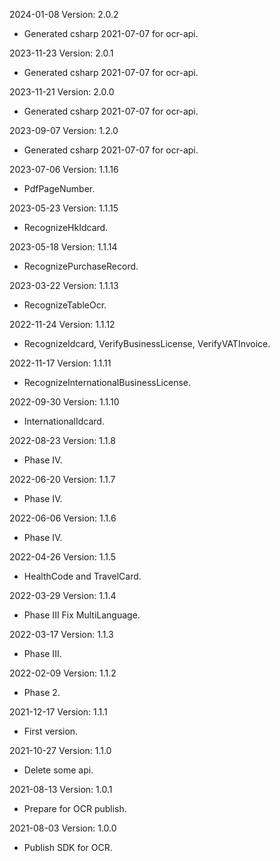 2024-01-08 Version: 2.0.2
- Generated csharp 2021-07-07 for ocr-api.

2023-11-23 Version: 2.0.1
- Generated csharp 2021-07-07 for ocr-api.

2023-11-21 Version: 2.0.0
- Generated csharp 2021-07-07 for ocr-api.

2023-09-07 Version: 1.2.0
- Generated csharp 2021-07-07 for ocr-api.

2023-07-06 Version: 1.1.16
- PdfPageNumber.

2023-05-23 Version: 1.1.15
- RecognizeHkIdcard.

2023-05-18 Version: 1.1.14
- RecognizePurchaseRecord.

2023-03-22 Version: 1.1.13
- RecognizeTableOcr.

2022-11-24 Version: 1.1.12
- RecognizeIdcard, VerifyBusinessLicense, VerifyVATInvoice.

2022-11-17 Version: 1.1.11
- RecognizeInternationalBusinessLicense.

2022-09-30 Version: 1.1.10
- InternationalIdcard.

2022-08-23 Version: 1.1.8
- Phase IV.

2022-06-20 Version: 1.1.7
- Phase IV.

2022-06-06 Version: 1.1.6
- Phase IV.

2022-04-26 Version: 1.1.5
- HealthCode and TravelCard.

2022-03-29 Version: 1.1.4
- Phase III Fix MultiLanguage.

2022-03-17 Version: 1.1.3
- Phase III.

2022-02-09 Version: 1.1.2
- Phase 2.

2021-12-17 Version: 1.1.1
- First version.

2021-10-27 Version: 1.1.0
- Delete some api.

2021-08-13 Version: 1.0.1
- Prepare for OCR publish.

2021-08-03 Version: 1.0.0
- Publish SDK for OCR.

